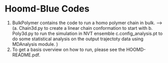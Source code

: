 # Hoomd-Blue Codes
  1. BulkPolymer contains the code to run a homo polymer chain in bulk. --> 
    (a. Chain3d.py to create a linear chain conformation to start with 
     b. Poly3d.py to run the simulation in NVT ensemble 
     c.config_analysis.pt to do some statistical analysis on the output trajectoty data using MDAnalysis module.
    )
  2. To get a basis overview on how to run, please see the HOOMD-README.pdf.
